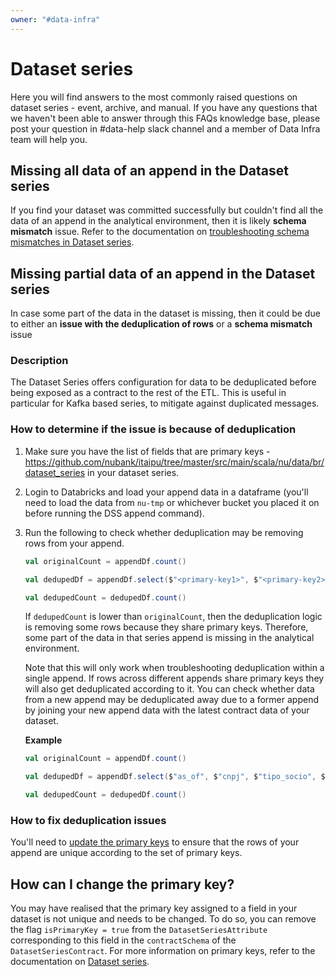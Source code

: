 ```yaml
---
owner: "#data-infra"
---
```


# Dataset series

Here you will find answers to the most commonly raised questions on dataset series - event, archive, and manual. If you have any questions that we haven't been able to answer through this FAQs knowledge base, please post your question in #data-help slack channel and a member of Data Infra team will help you.

## Missing all data of an append in the Dataset series

If you find your dataset was committed successfully but couldn't find all the data of an append in the analytical environment, then it is likely **schema mismatch** issue. Refer to the documentation on [troubleshooting schema mismatches in Dataset series](https://github.com/nubank/data-platform-docs/blob/master/data-users/etl_users/dataset_series.md#troubleshooting-dataset-series-schema-mismatches).

## Missing partial data of an append in the Dataset series

In case some part of the data in the dataset is missing, then it could be due to either an **issue with the deduplication of rows** or a **schema mismatch** issue

### Description

The Dataset Series offers configuration for data to be deduplicated before being exposed as a contract to the rest of the ETL. This is useful in particular for Kafka based series, to mitigate against duplicated messages.

### How to determine if the issue is because of deduplication

1. Make sure you have the list of fields that are primary keys - https://github.com/nubank/itaipu/tree/master/src/main/scala/nu/data/br/dataset_series in your dataset series.

1. Login to Databricks and load your append data in a dataframe (you'll need to load the data from `nu-tmp` or whichever bucket you placed it on before running the DSS append command).

1. Run the following to check whether deduplication may be removing rows from your append.

    ```scala
    val originalCount = appendDf.count()
    
    val dedupedDf = appendDf.select($"<primary-key1>", $"<primary-key2>", $"<primary-key>",).distinct()

    val dedupedCount = dedupedDf.count()
    ```
    
    If `dedupedCount` is lower than `originalCount`, then the deduplication logic is removing some rows because they share primary keys. Therefore, some part of the data in that series append is missing in the analytical environment.

    Note that this will only work when troubleshooting deduplication within a single append. If rows across different appends share primary keys they will also get deduplicated according to it. You can check whether data from a new append may be deduplicated away due to a former append by joining your new append data with the latest contract data of your dataset.

    **Example**
    
    ```scala
    val originalCount = appendDf.count()
    
    val dedupedDf = appendDf.select($"as_of", $"cnpj", $"tipo_socio", $"cnpj_cpf_socio").distinct()
    
    val dedupedCount = dedupedDf.count()
    ```
    
### How to fix deduplication issues

You'll need to [update the primary keys](#how-can-i-change-the-primary-key) to ensure that the rows of your append are unique according to the set of primary keys.

## How can I change the primary key?

You may have realised that the primary key assigned to a field in your dataset is not unique and needs to be changed. To do so, you can remove the flag `isPrimaryKey = true` from the `DatasetSeriesAttribute` corresponding to this field in the `contractSchema` of the `DatasetSeriesContract`. For more information on primary keys, refer to the documentation on [Dataset series](https://github.com/nubank/data-platform-docs/blob/e17ce316f92d0fb5078325387e3d007119bdabad/data-users/etl_users/dataset_series.md#rename-attributes).
